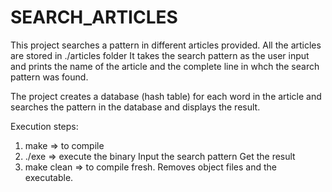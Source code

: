 # SEARCH_ARTICLES

This project searches a pattern in different articles provided.
All the articles are stored in ./articles folder
It takes the search pattern as the user input and prints the name of the article and the complete line in whch the search pattern was found.

The project creates a database (hash table) for each word in the article and searches the pattern in the database and displays the result.

Execution steps:
1) make => to compile
2) ./exe => execute the binary
    Input the search pattern
    Get the result
3) make clean => to compile fresh. Removes object files and the executable.

